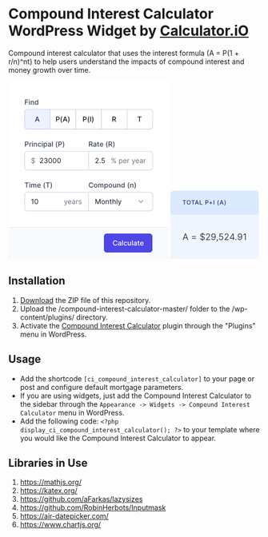 # Compound Interest Calculator WordPress Widget by [Calculator.iO](https://www.calculator.io/ "Calculator.iO Homepage")

Compound interest calculator that uses the interest formula (A = P(1 + r/n)^nt) to help users understand the impacts of compound interest and money growth over time.

![Compound Interest Calculator Input Form](/assets/images/screenshot-1.png "Compound Interest Calculator Input Form")
![Compound Interest Calculator Calculation Results](/assets/images/screenshot-2.png "Compound Interest Calculator Calculation Results")

## Installation

1. [Download](https://github.com/pub-calculator-io/age-calculator/archive/refs/heads/master.zip) the ZIP file of this repository.
2. Upload the /compound-interest-calculator-master/ folder to the /wp-content/plugins/ directory.
3. Activate the [Compound Interest Calculator](https://www.calculator.io/compound-interest-calculator/ "Compound Interest Calculator Homepage") plugin through the "Plugins" menu in WordPress.

## Usage
* Add the shortcode `[ci_compound_interest_calculator]` to your page or post and configure default mortgage parameters.
* If you are using widgets, just add the Compound Interest Calculator to the sidebar through the `Appearance -> Widgets -> Compound Interest Calculator` menu in WordPress.
* Add the following code: `<?php display_ci_compound_interest_calculator(); ?>` to your template where you would like the Compound Interest Calculator to appear.

## Libraries in Use
1. https://mathjs.org/
2. https://katex.org/
3. https://github.com/aFarkas/lazysizes
4. https://github.com/RobinHerbots/Inputmask
5. https://air-datepicker.com/
6. https://www.chartjs.org/
